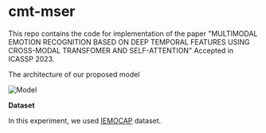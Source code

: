 # cmt-mser

This repo contains the code for implementation of the paper "MULTIMODAL EMOTION RECOGNITION BASED ON DEEP TEMPORAL FEATURES USING CROSS-MODAL TRANSFOMER AND SELF-ATTENTION" Accepted in ICASSP 2023. 

The architecture of our proposed model

![Model](https://user-images.githubusercontent.com/42870654/198873440-3776f195-bc26-4df1-8f8c-3b01acc341e5.jpg)



__Dataset__

In this experiment, we used [IEMOCAP](https://sail.usc.edu/iemocap/) dataset. 
